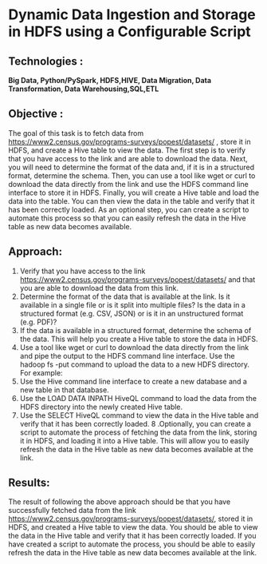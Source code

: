 # Dynamic Data Ingestion and Storage in HDFS using a Configurable Script

## Technologies :
**Big Data, Python/PySpark, HDFS,HIVE, Data Migration, Data Transformation, Data Warehousing,SQL,ETL**

## Objective :
The goal of this task is to fetch data from https://www2.census.gov/programs-surveys/popest/datasets/ , store it in HDFS, and create a Hive table to view the data. The first step is to verify that you have access to the link and are able to download the data. Next, you will need to determine the format of the data and, if it is in a structured format, determine the schema. Then, you can use a tool like wget or curl to download the data directly from the link and use the HDFS command line interface to store it in HDFS. Finally, you will create a Hive table and load the data into the table. You can then view the data in the table and verify that it has been correctly loaded. As an optional step, you can create a script to automate this process so that you can easily refresh the data in the Hive table as new data becomes available.

## Approach:
1. Verify that you have access to the link https://www2.census.gov/programs-surveys/popest/datasets/ and that you are able to download the data from this link.
2. Determine the format of the data that is available at the link. Is it available in a single file or is it split into multiple files? Is the data in a structured format (e.g. CSV, JSON) or is it in an unstructured format (e.g. PDF)?
3. If the data is available in a structured format, determine the schema of the data. This will help you create a Hive table to store the data in HDFS.
4. Use a tool like wget or curl to download the data directly from the link and pipe the output to the HDFS command line interface. Use the hadoop fs -put command to upload the data to a new HDFS directory. For example:
5. Use the Hive command line interface to create a new database and a new table in that database.
6. Use the LOAD DATA INPATH HiveQL command to load the data from the HDFS directory into the newly created Hive table.
7. Use the SELECT HiveQL command to view the data in the Hive table and verify that it has been correctly loaded.
8 .Optionally, you can create a script to automate the process of fetching the data from the link, storing it in HDFS, and loading it into a Hive table. This will allow you to easily refresh the data in the Hive table as new data becomes available at the link.

## Results:
The result of following the above approach should be that you have successfully fetched data from the link https://www2.census.gov/programs-surveys/popest/datasets/, stored it in HDFS, and created a Hive table to view the data. You should be able to view the data in the Hive table and verify that it has been correctly loaded. If you have created a script to automate the process, you should be able to easily refresh the data in the Hive table as new data becomes available at the link.
